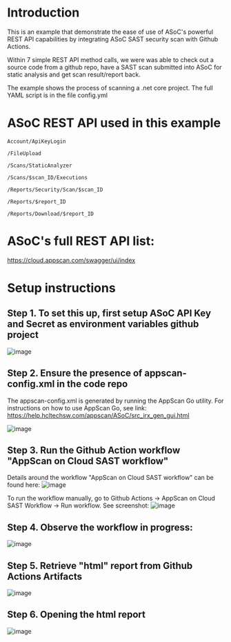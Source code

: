 # Introduction
This is an example that demonstrate the ease of use of ASoC's powerful REST API capabilities by integrating ASoC SAST security scan with Github Actions. 

Within 7 simple REST API method calls, we were was able to check out a source code from a github repo, have a SAST scan submitted into ASoC for static analysis and get scan result/report back. 

The example shows the process of scanning a .net core project. The full YAML script is in the file config.yml

# ASoC REST API used in this example 

`Account/ApiKeyLogin`

`/FileUpload`

`/Scans/StaticAnalyzer`

`/Scans/$scan_ID/Executions`

`/Reports/Security/Scan/$scan_ID`

`/Reports/$report_ID`

`/Reports/Download/$report_ID`

# ASoC's full REST API list:
https://cloud.appscan.com/swagger/ui/index

# Setup instructions

## Step 1. To set this up, first setup ASoC API Key and Secret as environment variables github project

![image](https://user-images.githubusercontent.com/5158535/120164037-5ee25800-c1b7-11eb-9299-85e9deb3a403.png)

## Step 2. Ensure the presence of appscan-config.xml in the code repo

The appscan-config.xml is generated by running the AppScan Go utility. For instructions on how to use AppScan Go, see link:
https://help.hcltechsw.com/appscan/ASoC/src_irx_gen_gui.html

![image](https://user-images.githubusercontent.com/5158535/120164316-ae288880-c1b7-11eb-9cae-16080335a2d3.png)

## Step 3. Run the Github Action workflow "AppScan on Cloud SAST workflow"
Details around the workflow "AppScan on Cloud SAST workflow" can be found here:
![image](https://user-images.githubusercontent.com/5158535/120164738-1b3c1e00-c1b8-11eb-964d-12d69a536329.png)

To run the workflow manually, go to Github Actions -> AppScan on Cloud SAST Workflow -> Run workflow. See screenshot:
![image](https://user-images.githubusercontent.com/5158535/120164893-458ddb80-c1b8-11eb-8952-0e06ea985e7f.png)

## Step 4. Observe the workflow in progress:

![image](https://user-images.githubusercontent.com/5158535/120165074-6e15d580-c1b8-11eb-8123-a25468e9866d.png)


## Step 5. Retrieve "html" report from Github Actions Artifacts

![image](https://user-images.githubusercontent.com/5158535/120165185-87b71d00-c1b8-11eb-98d2-681a72c61b54.png)

## Step 6. Opening the html report

![image](https://user-images.githubusercontent.com/5158535/120165296-a61d1880-c1b8-11eb-9751-1a355f26585e.png)



